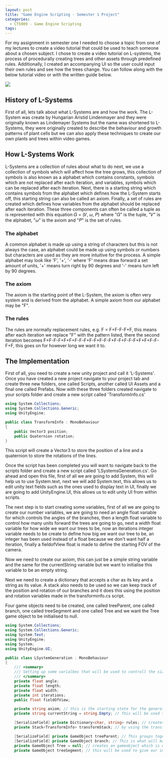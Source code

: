 ```yaml
---
layout: post
title: "Game Engine Scripting - Semester 1 Project"
categories:
  - CT5009 - Game Engine Scripting
tags:
---
```


For my assignment in semester one I needed to choose a topic from one of my lectures to create a video tutorial that could be used to teach someone about a chosen subject. I chose to create a video tutorial on L-systems, the process of procedurally creating trees and other assets through predefined rules. Additionally, I created an accompanying UI so the user could input their own rules and see how the trees change. You can follow along with the below tutorial video or with the written guide below.

[![](http://img.youtube.com/vi/HAgKdvAcR5g/0.jpg)](http://www.youtube.com/watch?v=HAgKdvAcR5g "")

## History of L-Systems
First of all, lets talk about what L-Systems are and how the work. The L-System was create by Hungarian Aristid Lindenmayer and they were originally known as Lindemayer Systems but the name was shortened to L-Systems, they were originally created to describe the behaviour and growth patterns of plant cells but we can also apply these techniques to create our own plants and trees within video games.

## How L-Systems Work
L-Systems are a collection of rules about what to do next, we use a collection of symbols which will affect how the tree grows, this collection of symbols is also known as a alphabet which contains constants, symbols which are not replaced after each iteration, and variables, symbols which can be replaced after each iteration. Next, there is a starting string which contains symbols from the alphabet which defines how the L-System starts off, this starting string can also be called an axiom. Finally, a set of rules are created which defines how variables from the alphabet should be replaced after each iteration. These three components can often be called a tuple as is represented with this equation 𝐺 = (𝑉, 𝜔, 𝑃) where "𝐺" is the tuple, "𝑉" is the alphabet, "𝜔" is the axiom and "𝑃" is the set of rules.

### The alphabet
A common alphabet is made up using a string of characters but this is not always the case, an alphabet could be made up using symbols or numbers but characters are used as they are more intuitive for the process. A simple alphabet may look like 'F', '+', '-' where 'F' means draw forward a set amount of units, '+' means turn right by 90 degrees and '-' means turn left by 90 degrees.

### The axiom
The axiom is the starting point of the L-System, the axiom is often very system and is derived from the alphabet. A simple axiom from our alphabet may be "F".

### The rules
The rules are normally replacement rules, e.g. F = F+F-F-F+F, this means after each iteration we replace "F" with the pattern listed, there the second iteration becomes F+F-F-F+F+F+F-F-F+F-F+F-F-F+F-F+F-F-F+F+F+F-F-F+F, this goes on for however long we want it to.

## The Implementation
First of all, you need to create a new unity project and call it 'L-Systems'. Once you have created a new project navigate to your project tab and create three new folders, one called Scripts, another called UI Assets and a final one called Prefabs. Now with these three folders created navigate to your scripts folder and create a new script called 'TransformInfo.cs'

```cs
using System.Collections;
using System.Collections.Generic;
using UnityEngine;

public class TransformInfo : MonoBehaviour
{
    public Vector3 position;
    public Quaternion rotation;
}
```  

This script will create a Vector3 to store the position of a line and a quaternion to store the rotations of the lines.

Once the script has been completed you will want to navigate back to the scripts folder and create a new script called 'LSystemsGeneration.cs'. Go ahead and open this file, first of all we are going to add System, this will help us to use System.text, next we will add System.text, this allows us to edit unity text fields such as the ones used to display text in UI, finally we are going to add UnityEngine.UI, this allows us to edit unity UI from within scripts.

The next step is to start creating some variables, first of all we are going to create our number variables, we are going to need an angle float variable for which controls the angles of the branches, then a length float variable to control how many units forward the trees are going to go, next a width float variable for how wide we want our trees to be, now an iterations integer variable needs to be create to define how big we want our tree to be, an integer has been used instead of a float because we don't want half a iteration, finally a fieldofView float is made to define the starting FOV of the camera.

Now we need to create our axiom, this can just be a simple string variable and the same for the currentString variable but we want to initialise this variable to be an empty string.

Next we need to create a dictionary that accepts a char as its key and a string as its value. A stack also needs to be used so we can keep track of the position and rotation of our branches and it does this using the position and rotation variables made in the transforminfo.cs script.

Four game objects need to be created, one called treeParent, one called branch, one called treeSegment and one called Tree and we want the Tree game object to be initialised to null.


```cs
using System.Collections;
using System.Collections.Generic;
using System.Text;
using UnityEngine;
using System;
using UnityEngine.UI;

public class LSystemGeneration : MonoBehaviour
{
    /// <summary>
    /// Setting up some varialbes that will be used to controll the size of our trees, angle and the iterations
    /// </summary>
    private float angle;
    private float length;
    private float width;
    private int iterations;
    public float fieldOfView;

    private string axiom; // this is the starting state for the generation and will not be changed unless a new pattern is required
    private string currentString = string.Empty; // This will be used to store the current pattern

    [SerializeField] private Dictionary<char, string> rules; // creates a dictionary that takes a char as its key and a string as the value
    private Stack<TransformInfo> transformStack; // by using the transforminfo script we can create a stack using the info in the script

    [SerializeField] private GameObject treeParent; // This groups together our branches under a single parent
    [SerializeField] private GameObject branch; // This is what will make up our trees
    private GameObject Tree = null; // creates an gameobject which is empty
    private GameObject treeSegment; // this will be used to give our individual branches settings based on the pattern
  ```
